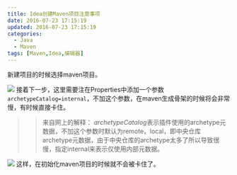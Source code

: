 ```yaml
---
title: Idea创建Maven项目注意事项
date: 2016-07-23 17:15:19
updated: 2016-07-23 17:15:19
categories: 
  - Java
  - Maven
tags: [Maven,Idea,编辑器]
---
```

新建项目的时候选择maven项目。
<!-- more -->
![](http://image.cyanide.top/images/idea%E5%88%9B%E5%BB%BAMaven%E9%A1%B9%E7%9B%AE%E6%B3%A8%E6%84%8F%E4%BA%8B%E9%A1%B9/1.png)
接着下一步，这里需要注在Properties中添加一个参数`archetypeCatalog=internal`，不加这个参数，在maven生成骨架的时候将会非常慢，有时候直接卡住。
>>来自网上的解释：
>>*archetypeCatalog*表示插件使用的archetype元数据，不加这个参数时默认为remote，local，即中央仓库archetype元数据，由于中央仓库的archetype太多了所以导致很慢，指定internal来表示仅使用内部元数据。

![](http://image.cyanide.top/images/2.png)
这样，在初始化maven项目的时候就不会被卡住了。
